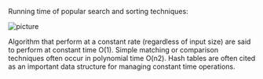 Running time of popular search and sorting techniques:

![picture](http://choonsiong.com/public/pic/running_time.png)

Algorithm that perform at a constant rate (regardless of input size) are said to perform at constant time O(1). Simple matching or comparison techniques often occur in polynomial time O(n2). Hash tables are often cited as an important data structure for managing constant time operations.